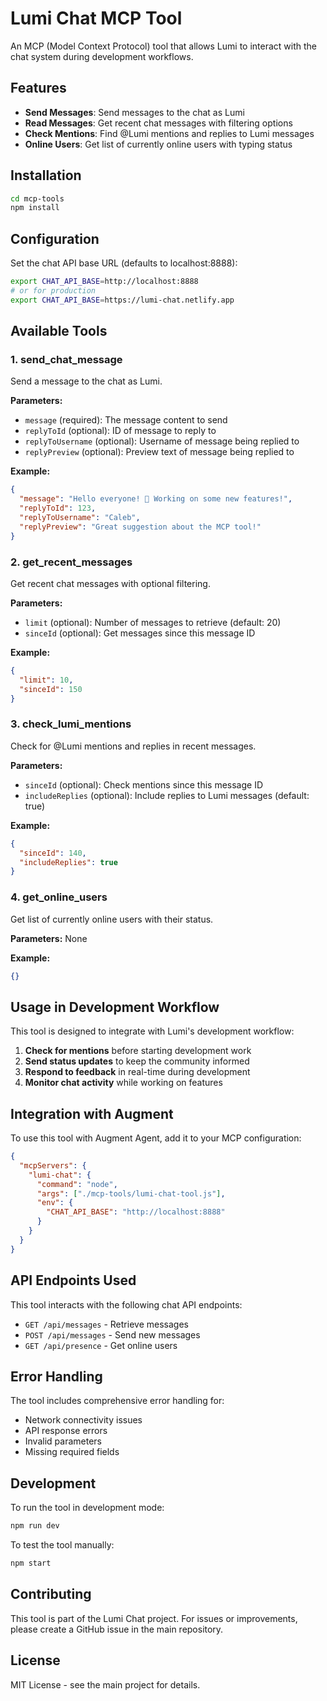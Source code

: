 # Lumi Chat MCP Tool

An MCP (Model Context Protocol) tool that allows Lumi to interact with the chat system during development workflows.

## Features

- **Send Messages**: Send messages to the chat as Lumi
- **Read Messages**: Get recent chat messages with filtering options
- **Check Mentions**: Find @Lumi mentions and replies to Lumi messages
- **Online Users**: Get list of currently online users with typing status

## Installation

```bash
cd mcp-tools
npm install
```

## Configuration

Set the chat API base URL (defaults to localhost:8888):

```bash
export CHAT_API_BASE=http://localhost:8888
# or for production
export CHAT_API_BASE=https://lumi-chat.netlify.app
```

## Available Tools

### 1. send_chat_message

Send a message to the chat as Lumi.

**Parameters:**
- `message` (required): The message content to send
- `replyToId` (optional): ID of message to reply to
- `replyToUsername` (optional): Username of message being replied to
- `replyPreview` (optional): Preview text of message being replied to

**Example:**
```json
{
  "message": "Hello everyone! 👋 Working on some new features!",
  "replyToId": 123,
  "replyToUsername": "Caleb",
  "replyPreview": "Great suggestion about the MCP tool!"
}
```

### 2. get_recent_messages

Get recent chat messages with optional filtering.

**Parameters:**
- `limit` (optional): Number of messages to retrieve (default: 20)
- `sinceId` (optional): Get messages since this message ID

**Example:**
```json
{
  "limit": 10,
  "sinceId": 150
}
```

### 3. check_lumi_mentions

Check for @Lumi mentions and replies in recent messages.

**Parameters:**
- `sinceId` (optional): Check mentions since this message ID
- `includeReplies` (optional): Include replies to Lumi messages (default: true)

**Example:**
```json
{
  "sinceId": 140,
  "includeReplies": true
}
```

### 4. get_online_users

Get list of currently online users with their status.

**Parameters:** None

**Example:**
```json
{}
```

## Usage in Development Workflow

This tool is designed to integrate with Lumi's development workflow:

1. **Check for mentions** before starting development work
2. **Send status updates** to keep the community informed
3. **Respond to feedback** in real-time during development
4. **Monitor chat activity** while working on features

## Integration with Augment

To use this tool with Augment Agent, add it to your MCP configuration:

```json
{
  "mcpServers": {
    "lumi-chat": {
      "command": "node",
      "args": ["./mcp-tools/lumi-chat-tool.js"],
      "env": {
        "CHAT_API_BASE": "http://localhost:8888"
      }
    }
  }
}
```

## API Endpoints Used

This tool interacts with the following chat API endpoints:

- `GET /api/messages` - Retrieve messages
- `POST /api/messages` - Send new messages
- `GET /api/presence` - Get online users

## Error Handling

The tool includes comprehensive error handling for:
- Network connectivity issues
- API response errors
- Invalid parameters
- Missing required fields

## Development

To run the tool in development mode:

```bash
npm run dev
```

To test the tool manually:

```bash
npm start
```

## Contributing

This tool is part of the Lumi Chat project. For issues or improvements, please create a GitHub issue in the main repository.

## License

MIT License - see the main project for details.
